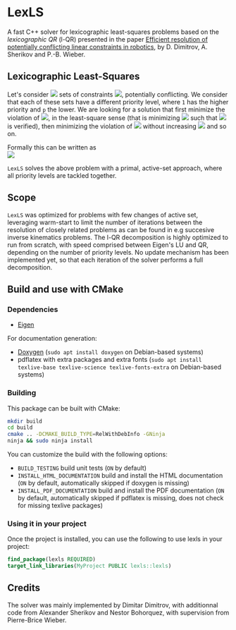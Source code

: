 # LexLS
A fast C++ solver for lexicographic least-squares problems based on the *lexicographic QR* (l-QR) presented in the paper [Efficient resolution of potentially conflicting
linear constraints in robotics](https://hal.inria.fr/hal-01183003/document), by D. Dimitrov, A. Sherikov and P.-B. Wieber.

## Lexicographic Least-Squares
Let's consider <img src="https://render.githubusercontent.com/render/math?math=\color{gray}p"> sets of constraints <img src="https://render.githubusercontent.com/render/math?math=\color{gray} b_k \leq C_k x \leq u_k,\ k=1..p">, potentially conflicting. We consider that each of these sets have a different priority level, where `1` has the higher priority and `p` the lower. We are looking for a solution that first minimize the violation of <img src="https://render.githubusercontent.com/render/math?math=\color{gray} b_1 \leq C_1 x \leq u_1">, in the least-square sense (that is minimizing <img src="https://render.githubusercontent.com/render/math?math=\color{gray}\left\|v_1\right\|^2"> such that <img src="https://render.githubusercontent.com/render/math?math=\color{gray} b_1 \leq C_1 x - v_1\leq u_1"> is verified), then minimizing the violation of <img src="https://render.githubusercontent.com/render/math?math=\color{gray} b_2 \leq C_2 x \leq u_2"> without increasing <img src="https://render.githubusercontent.com/render/math?math=\color{gray}\left\|v_1\right\|^2"> and so on.

Formally this can be written as <br />
<img src="https://render.githubusercontent.com/render/math?math=\color{gray}\begin{align*}\mathrm{lex.\ min.}_{x,v}\ \ \left(\left\|v_1\right\|^2, \ldots, \left\|v_p\right\|^2\right)\\ \mathrm{s.t.} \ \ \ \ \  b_k \leq C_k x - v_k \leq u_k,\ \ k=1..p \end{align*}">

`LexLS` solves the above problem with a primal, active-set approach, where all priority levels are tackled together.

## Scope
`LexLS` was optimized for problems with few changes of active set, leveraging warm-start to limit the number of iterations between the resolution of closely related problems as can be found in e.g succesive inverse kinematics problems. The l-QR decomposition is highly optimized to run from scratch, with speed comprised between Eigen's LU and QR, depending on the number of priority levels. No update mechanism has been implemented yet, so that each iteration of the solver performs a full decomposition.

## Build and use with CMake

### Dependencies

- [Eigen](https://eigen.tuxfamily.org/)

For documentation generation:
- [Doxygen](https://www.doxygen.nl/index.html) (`sudo apt install doxygen` on Debian-based systems)
- pdflatex with extra packages and extra fonts (`sudo apt install texlive-base texlive-science texlive-fonts-extra` on Debian-based systems)

### Building

This package can be built with CMake:
```bash
mkdir build
cd build
cmake .. -DCMAKE_BUILD_TYPE=RelWithDebInfo -GNinja
ninja && sudo ninja install
```

You can customize the build with the following options:
- `BUILD_TESTING` build unit tests (`ON` by default)
- `INSTALL_HTML_DOCUMENTATION` build and install the HTML documentation (`ON` by default, automatically skipped if doxygen is missing)
- `INSTALL_PDF_DOCUMENTATION` build and install the PDF documentation (`ON` by default, automatically skipped if pdflatex is missing, does not check for missing texlive packages)

### Using it in your project

Once the project is installed, you can use the following to use lexls in your project:

```cmake
find_package(lexls REQUIRED)
target_link_libraries(MyProject PUBLIC lexls::lexls)
```

## Credits
The solver was mainly implemented by Dimitar Dimitrov, with additionnal code from Alexander Sherikov and Nestor Bohorquez, with supervision from Pierre-Brice Wieber.
